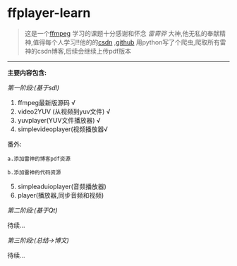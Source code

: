 # ffplayer-learn

>这是一个[ffmpeg](https://ffmpeg.org/) 学习的课题十分感谢和怀念 *雷霄骅* 大神,他无私的奉献精神,值得每个人学习!!他的的[csdn](https://blog.csdn.net/leixiaohua1020/) ,[github](https://github.com/leixiaohua1020/) 
用python写了个爬虫,爬取所有雷神的csdn博客,后续会继续上传pdf版本


***


**主要内容包含:**



*第一阶段:(基于sdl)*
1. ffmpeg最新版源码 √
2. video2YUV (从视频到yuv文件) √
3. yuvplayer(YUV文件播放器) √
4. simplevideoplayer(视频播放器√

番外: 
	
	a.添加雷神的博客pdf资源
	
	b.添加雷神的代码资源
	
5. simpleaduioplayer(音频播放器)
6. player(播放器,同步音频和视频)

*第二阶段:(基于Qt)*

待续...

*第三阶段:(总结->博文)*

待续...

